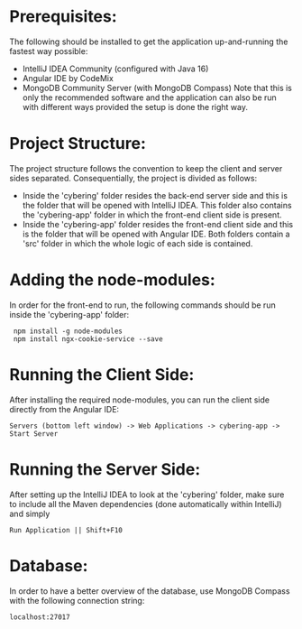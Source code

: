 # Prerequisites:
  The following should be installed to get the application up-and-running the fastest way possible:
   * IntelliJ IDEA Community (configured with Java 16)
   * Angular IDE by CodeMix
   * MongoDB Community Server (with MongoDB Compass)
  Note that this is only the recommended software and the application can also be run with different ways provided the setup is done the right way.

# Project Structure:
  The project structure follows the convention to keep the client and server sides separated. Consequentially, the project is divided as follows:
   * Inside the 'cybering' folder resides the back-end server side and this is the folder that will be opened with IntelliJ IDEA. This folder also contains the 'cybering-app' folder in which the front-end client side is present.
   * Inside the 'cybering-app' folder resides the front-end client side and this is the folder that will be opened with Angular IDE.
  Both folders contain a 'src' folder in which the whole logic of each side is contained.

# Adding the node-modules:
  In order for the front-end to run, the following commands should be run inside the 'cybering-app' folder:
        
     npm install -g node-modules
     npm install ngx-cookie-service --save
     
# Running the Client Side:
  After installing the required node-modules, you can run the client side directly from the Angular IDE: 
  
    Servers (bottom left window) -> Web Applications -> cybering-app -> Start Server

# Running the Server Side:
  After setting up the IntelliJ IDEA to look at the 'cybering' folder, make sure to include all the Maven dependencies (done automatically within IntelliJ) and simply
  
    Run Application || Shift+F10

# Database:
  In order to have a better overview of the database, use MongoDB Compass with the following connection string:
      
    localhost:27017
      
